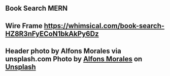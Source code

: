 ## Book Search MERN 

## Wire Frame https://whimsical.com/book-search-HZ8R3nFyECoN1bkAkPy6Dz

## Header photo by Alfons Morales via unsplash.com <span>Photo by <a href="https://unsplash.com/@alfonsmc10?utm_source=unsplash&amp;utm_medium=referral&amp;utm_content=creditCopyText">Alfons Morales</a> on <a href="https://unsplash.com/s/photos/library?utm_source=unsplash&amp;utm_medium=referral&amp;utm_content=creditCopyText">Unsplash</a></span>